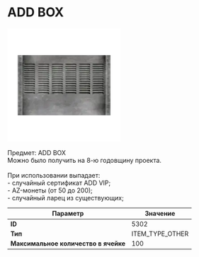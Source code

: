 # ADD BOX

![Item Image](../img/5302.webp?raw=true)

Предмет: ADD BOX<br>Можно было получить на 8-ю годовщину проекта.<br><br>При использовании выпадает:<br>- случайный сертификат ADD VIP;<br>- AZ-монеты (от 50 до 200);<br>- случайный ларец из существующих;


| Параметр | Значение |
|----------|----------|
| **ID** | 5302 |
| **Тип** | ITEM_TYPE_OTHER |
| **Максимальное количество в ячейке** | 100 |

